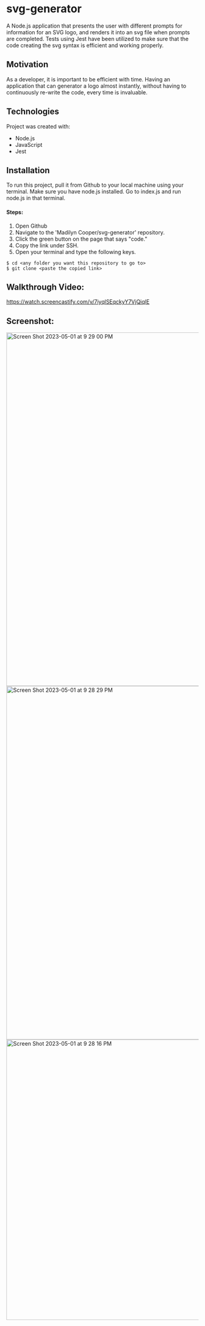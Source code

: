# svg-generator

A Node.js application that presents the user with different prompts for information for an SVG logo, and renders it into an svg file when prompts are completed. Tests using Jest have been utilized to make sure that the code creating the svg syntax is efficient and working properly.

## Motivation

As a developer, it is important to be efficient with time. Having an application that can generator a logo almost instantly, without having to continuously re-write the code, every time is invaluable. 

## Technologies

Project was created with:
* Node.js
* JavaScript
* Jest

## Installation

To run this project, pull it from Github to your local machine using your terminal.
Make sure you have node.js installed. 
Go to index.js and run node.js in that terminal. 
   
#### Steps: 

1. Open Github
2. Navigate to the 'Madilyn Cooper/svg-generator' repository. 
3. Click the green button on the page that says "code."
4. Copy the link under SSH. 
5. Open your terminal and type the following keys.

```
$ cd <any folder you want this repository to go to>
$ git clone <paste the copied link>
```

## Walkthrough Video: 

https://watch.screencastify.com/v/7iyqlSEqckyY7VjQiqlE

 ## Screenshot:
<img width="924" alt="Screen Shot 2023-05-01 at 9 29 00 PM" src="https://user-images.githubusercontent.com/124405920/235579574-61073a92-793c-4b7f-baa1-cc5a0ea4f232.png">
<img width="924" alt="Screen Shot 2023-05-01 at 9 28 29 PM" src="https://user-images.githubusercontent.com/124405920/235579610-7ddf07e1-3495-4a1c-a310-4d59e5962d40.png">
<img width="733" alt="Screen Shot 2023-05-01 at 9 28 16 PM" src="https://user-images.githubusercontent.com/124405920/235579640-8a9ab8ce-f791-46db-aa83-52dfd138556b.png">




